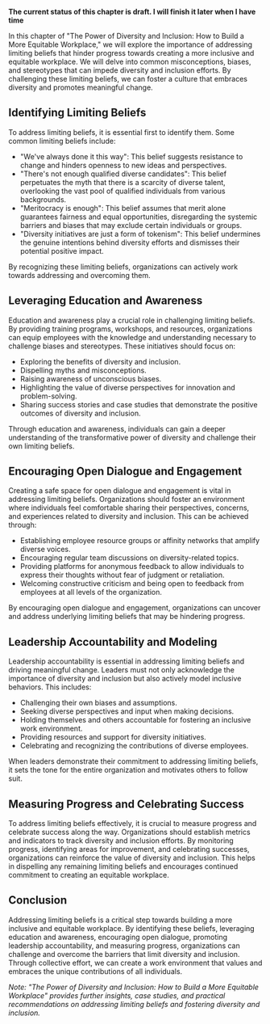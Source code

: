 **The current status of this chapter is draft. I will finish it later when I have time**

In this chapter of "The Power of Diversity and Inclusion: How to Build a More Equitable Workplace," we will explore the importance of addressing limiting beliefs that hinder progress towards creating a more inclusive and equitable workplace. We will delve into common misconceptions, biases, and stereotypes that can impede diversity and inclusion efforts. By challenging these limiting beliefs, we can foster a culture that embraces diversity and promotes meaningful change.

Identifying Limiting Beliefs
----------------------------

To address limiting beliefs, it is essential first to identify them. Some common limiting beliefs include:

* "We've always done it this way": This belief suggests resistance to change and hinders openness to new ideas and perspectives.
* "There's not enough qualified diverse candidates": This belief perpetuates the myth that there is a scarcity of diverse talent, overlooking the vast pool of qualified individuals from various backgrounds.
* "Meritocracy is enough": This belief assumes that merit alone guarantees fairness and equal opportunities, disregarding the systemic barriers and biases that may exclude certain individuals or groups.
* "Diversity initiatives are just a form of tokenism": This belief undermines the genuine intentions behind diversity efforts and dismisses their potential positive impact.

By recognizing these limiting beliefs, organizations can actively work towards addressing and overcoming them.

Leveraging Education and Awareness
----------------------------------

Education and awareness play a crucial role in challenging limiting beliefs. By providing training programs, workshops, and resources, organizations can equip employees with the knowledge and understanding necessary to challenge biases and stereotypes. These initiatives should focus on:

* Exploring the benefits of diversity and inclusion.
* Dispelling myths and misconceptions.
* Raising awareness of unconscious biases.
* Highlighting the value of diverse perspectives for innovation and problem-solving.
* Sharing success stories and case studies that demonstrate the positive outcomes of diversity and inclusion.

Through education and awareness, individuals can gain a deeper understanding of the transformative power of diversity and challenge their own limiting beliefs.

Encouraging Open Dialogue and Engagement
----------------------------------------

Creating a safe space for open dialogue and engagement is vital in addressing limiting beliefs. Organizations should foster an environment where individuals feel comfortable sharing their perspectives, concerns, and experiences related to diversity and inclusion. This can be achieved through:

* Establishing employee resource groups or affinity networks that amplify diverse voices.
* Encouraging regular team discussions on diversity-related topics.
* Providing platforms for anonymous feedback to allow individuals to express their thoughts without fear of judgment or retaliation.
* Welcoming constructive criticism and being open to feedback from employees at all levels of the organization.

By encouraging open dialogue and engagement, organizations can uncover and address underlying limiting beliefs that may be hindering progress.

Leadership Accountability and Modeling
--------------------------------------

Leadership accountability is essential in addressing limiting beliefs and driving meaningful change. Leaders must not only acknowledge the importance of diversity and inclusion but also actively model inclusive behaviors. This includes:

* Challenging their own biases and assumptions.
* Seeking diverse perspectives and input when making decisions.
* Holding themselves and others accountable for fostering an inclusive work environment.
* Providing resources and support for diversity initiatives.
* Celebrating and recognizing the contributions of diverse employees.

When leaders demonstrate their commitment to addressing limiting beliefs, it sets the tone for the entire organization and motivates others to follow suit.

Measuring Progress and Celebrating Success
------------------------------------------

To address limiting beliefs effectively, it is crucial to measure progress and celebrate success along the way. Organizations should establish metrics and indicators to track diversity and inclusion efforts. By monitoring progress, identifying areas for improvement, and celebrating successes, organizations can reinforce the value of diversity and inclusion. This helps in dispelling any remaining limiting beliefs and encourages continued commitment to creating an equitable workplace.

Conclusion
----------

Addressing limiting beliefs is a critical step towards building a more inclusive and equitable workplace. By identifying these beliefs, leveraging education and awareness, encouraging open dialogue, promoting leadership accountability, and measuring progress, organizations can challenge and overcome the barriers that limit diversity and inclusion. Through collective effort, we can create a work environment that values and embraces the unique contributions of all individuals.

*Note: "The Power of Diversity and Inclusion: How to Build a More Equitable Workplace" provides further insights, case studies, and practical recommendations on addressing limiting beliefs and fostering diversity and inclusion.*

